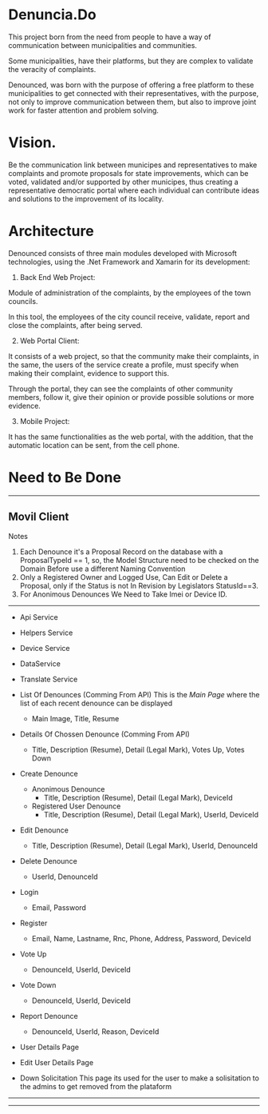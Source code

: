 # Denuncia.Do

This project born from the need from people to have a way of communication between municipalities and communities.

Some municipalities, have their platforms, but they are complex to validate the veracity of complaints.

Denounced, was born with the purpose of offering a free platform to these municipalities to get connected with their representatives, with the purpose, not only to improve communication between them, but also to improve joint work for faster attention and problem solving.

# Vision.
Be the communication link between municipes and representatives to make complaints and promote proposals for state improvements, which can be voted, validated and/or supported by other municipes, thus creating a representative democratic portal where each individual can contribute ideas and solutions to the improvement of its locality.

# Architecture
Denounced consists of three main modules developed with Microsoft technologies, using the .Net Framework and Xamarin for its development:

1. Back End Web Project:

Module of administration of the complaints, by the employees of the town councils.

In this tool, the employees of the city council receive, validate, report and close the complaints, after being served.

2. Web Portal Client:

It consists of a web project, so that the community make their complaints, in the same, the users of the service create a profile, must specify when making their complaint, evidence to support this.

Through the portal, they can see the complaints of other community members, follow it, give their opinion or provide possible solutions or more evidence.

3. Mobile Project:

It has the same functionalities as the web portal, with the addition, that the automatic location can be sent, from the cell phone.

# Need to Be Done
--------------------------------
Movil Client
--------------------------------
Notes
1. Each Denounce it's a Proposal Record on the database with a ProposalTypeId == 1, so, the Model Structure need to be checked on the Domain Before use a different Naming Convention
2. Only a Registered Owner and Logged Use, Can Edit or Delete a Proposal, only if the Status is not In Revision by Legislators StatusId==3.
3. For Anonimous Denounces We Need to Take Imei or Device ID.
--------------------------------

* Api Service
* Helpers Service
* Device Service
* DataService
* Translate Service

* List Of Denounces (Comming From API)
   This is the *Main Page* where the list of each recent denounce can be displayed
    * Main Image, Title, Resume

* Details Of Chossen Denounce (Comming From API)
    * Title, Description (Resume), Detail (Legal Mark), Votes Up, Votes Down

* Create Denounce
    * Anonimous Denounce 
      * Title, Description (Resume), Detail (Legal Mark), DeviceId
    * Registered User Denounce
      * Title, Description (Resume), Detail (Legal Mark), UserId, DeviceId

* Edit Denounce
    * Title, Description (Resume), Detail (Legal Mark), UserId, DenounceId

* Delete Denounce
    * UserId, DenounceId

* Login
    * Email, Password

* Register
    * Email, Name, Lastname, Rnc, Phone, Address, Password, DeviceId

* Vote Up
    * DenounceId, UserId, DeviceId

* Vote Down
    * DenounceId, UserId, DeviceId

* Report Denounce
    * DenounceId, UserId, Reason, DeviceId
    
* User Details Page

* Edit User Details Page

* Down Solicitation
  This page its used for the user to make a solisitation to the admins to get removed from the plataform

--------------------------------
--------------------------------
